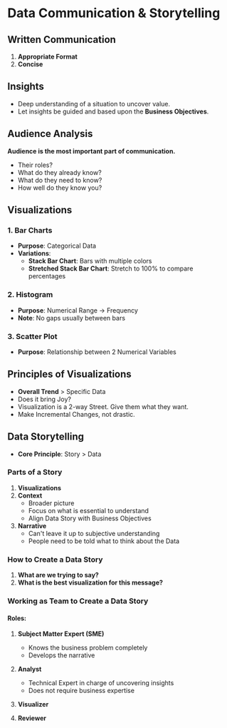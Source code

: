 # Data Communication & Storytelling

## Written Communication
1. **Appropriate Format**
2. **Concise**

## Insights
- Deep understanding of a situation to uncover value.
- Let insights be guided and based upon the **Business Objectives**.

## Audience Analysis
**Audience is the most important part of communication.**
- Their roles?
- What do they already know?
- What do they need to know?
- How well do they know you?

## Visualizations

### 1. Bar Charts
- **Purpose**: Categorical Data
- **Variations**:
    - **Stack Bar Chart**: Bars with multiple colors
    - **Stretched Stack Bar Chart**: Stretch to 100% to compare percentages

### 2. Histogram
- **Purpose**: Numerical Range → Frequency
- **Note**: No gaps usually between bars

### 3. Scatter Plot
- **Purpose**: Relationship between 2 Numerical Variables

## Principles of Visualizations
- **Overall Trend** > Specific Data
- Does it bring Joy?
- Visualization is a 2-way Street. Give them what they want.
- Make Incremental Changes, not drastic.

## Data Storytelling
- **Core Principle**: Story > Data

### Parts of a Story
1. **Visualizations**
2. **Context**
    - Broader picture
    - Focus on what is essential to understand
    - Align Data Story with Business Objectives
3. **Narrative**
    - Can't leave it up to subjective understanding
    - People need to be told what to think about the Data

### How to Create a Data Story
1. **What are we trying to say?**
2. **What is the best visualization for this message?**

### Working as Team to Create a Data Story

#### Roles:
1. **Subject Matter Expert (SME)**
    - Knows the business problem completely
    - Develops the narrative

2. **Analyst**
    - Technical Expert in charge of uncovering insights
    - Does not require business expertise

3. **Visualizer**
4. **Reviewer**
